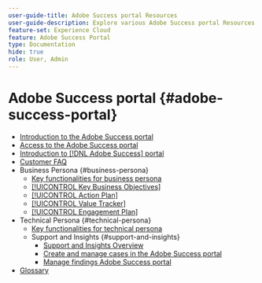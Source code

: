 ```yaml
---
user-guide-title: Adobe Success portal Resources
user-guide-description: Explore various Adobe Success portal Resources for more details.
feature-set: Experience Cloud
feature: Adobe Success Portal
type: Documentation
hide: true
role: User, Admin
---
```


# Adobe Success portal {#adobe-success-portal}

- [Introduction to the Adobe Success portal](/help/adobe-success-portal/adobe-success-portal-introduction.md)
- [Access to the Adobe Success portal](/help/adobe-success-portal/access-to-the-adobe-success-portal.md)
- [Introduction to [!DNL Adobe Success] portal](/help/adobe-success-portal/adobe-success-portal-introduction.md)
- [Customer FAQ](/help/adobe-success-portal/adobe-success-portal-customer-faq.md)
- Business Persona {#business-persona}
    - [Key functionalities for business persona](/help/adobe-success-portal/business-persona/key-functionalities-for-business-persona.md)
    - [[!UICONTROL Key Business Objectives]](/help/adobe-success-portal/business-persona/key-business-objectives.md)
    - [[!UICONTROL Action Plan]](/help/adobe-success-portal/business-persona/action-plan.md)
    - [[!UICONTROL Value Tracker]](/help/adobe-success-portal/business-persona/value-tracker.md)
    - [[!UICONTROL Engagement Plan]](/help/adobe-success-portal/business-persona/engagement-plan.md)
- Technical Persona {#technical-persona}
    - [Key functionalities for technical persona](/help/adobe-success-portal/technical-persona/key-functionalities-for-technical-persona.md)
    - Support and Insights {#support-and-insights}
        - [Support and Insights Overview](/help/adobe-success-portal/technical-persona/support-and-insights/support-and-insights-overview.md)
        - [Create and manage cases in the Adobe Success portal](/help/adobe-success-portal/technical-persona/support-and-insights/create-and-manage-cases-in-the-adobe-success-portal.md)
        - [Manage findings Adobe Success portal](/help/adobe-success-portal/technical-persona/support-and-insights/manage-findings-adobe-success-portal.md)
- [Glossary](/help/adobe-success-portal/glossary.md)
